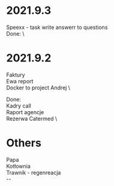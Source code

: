# 2021.9.3
Speexx - task  write answerr to questions \
Done: \

# 2021.9.2
Faktury \
Ewa report \
Docker to project Andrej \

Done: \
Kadry call \
Raport agencje \
Rezerwa Catermed \

# Others
Papa </br>
Kotłownia </br>
Trawnik - regenreacja </br>
--</br>
